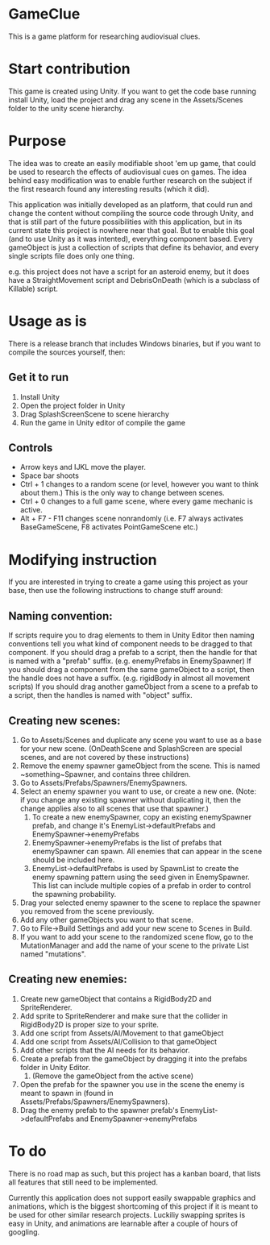 # GameClue

This is a game platform for researching audiovisual clues.

# Start contribution

This game is created using Unity. If you want to get the code base running install Unity, load the project and drag any scene in the Assets/Scenes folder to the unity scene hierarchy.


# Purpose

The idea was to create an easily modifiable shoot 'em up game, that could be used to research the effects of audiovisual cues on games. The idea behind easy modification was to enable further research on the subject if the first research found any interesting results (which it did). 

This application was initially developed as an platform, that could run and change the content without compiling the source code through Unity, and that is still part of the future possibilities with this application, but in its current state this project is nowhere near that goal. But to enable this goal (and to use Unity as it was intented), everything component based. Every gameObject is just a collection of scripts that define its behavior, and every single scripts file does only one thing. 

e.g. this project does not have a script for an asteroid enemy, but it does have a StraightMovement script and DebrisOnDeath (which is a subclass of Killable) script.

# Usage as is

There is a release branch that includes Windows binaries, but if you want to compile the sources yourself, then:

## Get it to run

1. Install Unity
1. Open the project folder in Unity
1. Drag SplashScreenScene to scene hierarchy
1. Run the game in Unity editor of compile the game

## Controls

* Arrow keys and IJKL move the player.
* Space bar shoots
* Ctrl + 1 changes to a random scene (or level, however you want to think about them.) This is the only way to change between scenes.
* Ctrl + 0 changes to a full game scene, where every game mechanic is active.
* Alt + F7 - F11 changes scene nonrandomly (i.e. F7 always activates BaseGameScene, F8 activates PointGameScene etc.)



# Modifying instruction

If you are interested in trying to create a game using this project as your base, then use the following instructions to change stuff around:

## Naming convention:
If scripts require you to drag elements to them in Unity Editor then naming conventions tell you what kind of component needs to be dragged to that component.
If you should drag a prefab to a script, then the handle for that is named with a "prefab" suffix. (e.g. enemyPrefabs in EnemySpawner)
If you should drag a component from the same gameObject to a script, then the handle does not have a suffix. (e.g. rigidBody in almost all movement scripts)
If you should drag another gameObject from a scene to a prefab to a script, then the handles is named with "object" suffix.


## Creating new scenes:

1. Go to Assets/Scenes and duplicate any scene you want to use as a base for your new scene. (OnDeathScene and SplashScreen are special scenes, and are not covered by these instructions)
1. Remove the enemy spawner gameObject from the scene. This is named ~something~Spawner, and contains three children.
1. Go to Assets/Prefabs/Spawners/EnemySpawners.
1. Select an enemy spawner you want to use, or create a new one. (Note: if you change any existing spawner without duplicating it, then the change applies also to all scenes that use that spawner.)
	1. To create a new enemySpawner, copy an existing enemySpawner prefab, and change it's EnemyList->defaultPrefabs and EnemySpawner->enemyPrefabs
	1. EnemySpawner->enemyPrefabs is the list of prefabs that enemySpawner can spawn. All enemies that can appear in the scene should be included here.
	1. EnemyList->defaultPrefabs is used by SpawnList to create the enemy spawning pattern using the seed given in EnemySpawner. This list can include multiple copies of a prefab in order to control the spawning probability.
1. Drag your selected enemy spawner to the scene to replace the spawner you removed from the scene previously.
1. Add any other gameObjects you want to that scene.
1. Go to File->Build Settings and add your new scene to Scenes in Build.
1. If you want to add your scene to the randomized scene flow, go to the MutationManager and add the name of your scene to the private List named "mutations".

## Creating new enemies:

1. Create new gameObject that contains a RigidBody2D and SpriteRenderer.
1. Add sprite to SpriteRenderer and make sure that the collider in RigidBody2D is proper size to your sprite.
1. Add one script from Assets/AI/Movement to that gameObject
1. Add one script from Assets/AI/Collision to that gameObject
1. Add other scripts that the AI needs for its behavior.
1. Create a prefab from the gameObject by dragging it into the prefabs folder in Unity Editor.
	1. (Remove the gameObject from the active scene)
1. Open the prefab for the spawner you use in the scene the enemy is meant to spawn in (found in Assets/Prefabs/Spawners/EnemySpawners).
1. Drag the enemy prefab to the spawner prefab's EnemyList->defaultPrefabs and EnemySpawner->enemyPrefabs


# To do

There is no road map as such, but this project has a kanban board, that lists all features that still need to be implemented.

Currently this application does not support easily swappable graphics and animations, which is the biggest shortcoming of this project if it is meant to be used for other similar research projects. Luckiliy swapping sprites is easy in Unity, and animations are learnable after a couple of hours of googling.
